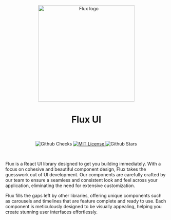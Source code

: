 <p align="center">
  <a href="https://github.com/matt-mccartney/flux-ui">
    <img src="https://raw.githubusercontent.com/matt-mccartney/flux-ui/main/media/icon.svg?raw=true" alt="Flux logo" width="300" />
  </a>
</p>

<h1 align="center">Flux UI</h1>
<br />

<p align="center">
  <img alt="Github Checks" src="https://badgen.net/github/checks/matt-mccartney/flux-ui/main"/>
  <a href="https://github.com/matt-mccartney/flux-ui/blob/main/LICENSE">
    <img alt="MIT License" src="https://img.shields.io/github/license/matt-mccartney/flux-ui"/>
  </a>
  <img alt="Github Stars" src="https://badgen.net/github/stars/matt-mccartney/flux-ui" />
</p>

<br />

Flux is a React UI library designed to get you building immediately. With a focus on cohesive and beautiful component design, Flux takes the guesswork out of UI development. Our components are carefully crafted by our team to ensure a seamless and consistent look and feel across your application, eliminating the need for extensive customization.

Flux fills the gaps left by other libraries, offering unique components such as carousels and timelines that are feature complete and ready to use. Each component is meticulously designed to be visually appealing, helping you create stunning user interfaces effortlessly.
